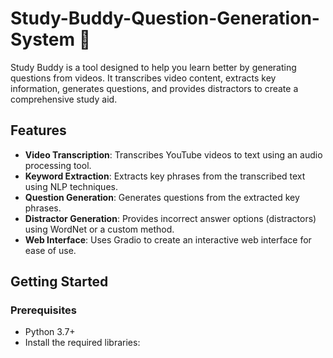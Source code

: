 # Study-Buddy-Question-Generation-System 🤖

Study Buddy is a tool designed to help you learn better by generating questions from videos. It transcribes video content, extracts key information, generates questions, and provides distractors to create a comprehensive study aid.

## Features

- **Video Transcription**: Transcribes YouTube videos to text using an audio processing tool.
- **Keyword Extraction**: Extracts key phrases from the transcribed text using NLP techniques.
- **Question Generation**: Generates questions from the extracted key phrases.
- **Distractor Generation**: Provides incorrect answer options (distractors) using WordNet or a custom method.
- **Web Interface**: Uses Gradio to create an interactive web interface for ease of use.

## Getting Started

### Prerequisites

- Python 3.7+
- Install the required libraries:


